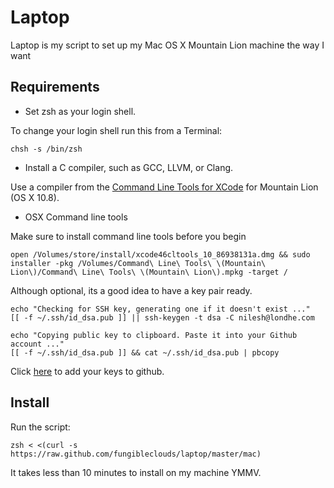 Laptop
======

Laptop is my script to set up my Mac OS X Mountain Lion machine the way I want

Requirements
------------

* Set zsh as your login shell.

To change your login shell run this from a Terminal:

    chsh -s /bin/zsh

* Install a C compiler, such as GCC, LLVM, or Clang.

Use a compiler from the [Command Line Tools for XCode](https://developer.apple.com/downloads/index.action) for Mountain Lion (OS X 10.8).

* OSX Command line tools

Make sure to install command line tools before you begin

    open /Volumes/store/install/xcode46cltools_10_86938131a.dmg && sudo installer -pkg /Volumes/Command\ Line\ Tools\ \(Mountain\ Lion\)/Command\ Line\ Tools\ \(Mountain\ Lion\).mpkg -target /

Although optional, its a good idea to have a key pair ready.

    echo "Checking for SSH key, generating one if it doesn't exist ..."
    [[ -f ~/.ssh/id_dsa.pub ]] || ssh-keygen -t dsa -C nilesh@londhe.com

    echo "Copying public key to clipboard. Paste it into your Github account ..."
    [[ -f ~/.ssh/id_dsa.pub ]] && cat ~/.ssh/id_dsa.pub | pbcopy
    
Click [here](https://github.com/account/ssh) to add your keys to github.


Install
-------

Run the script:

    zsh < <(curl -s https://raw.github.com/fungibleclouds/laptop/master/mac)




It takes less than 10 minutes to install on my machine YMMV.